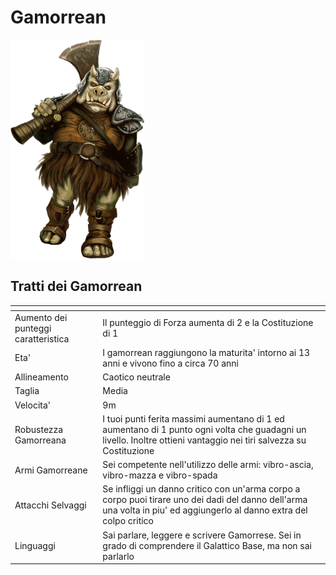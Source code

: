 # Gamorrean

![gamorrean](species_gamorrean.png)

## Tratti dei Gamorrean

|<!-- -->|<!-- -->
|---|---
|Aumento dei punteggi caratteristica|Il punteggio di Forza aumenta di 2 e la Costituzione di 1
|Eta'|I gamorrean raggiungono la maturita' intorno ai 13 anni e vivono fino a circa 70 anni
|Allineamento|Caotico neutrale
|Taglia|Media
|Velocita'|9m
|Robustezza Gamorreana|I tuoi punti ferita massimi aumentano di 1 ed aumentano di 1 punto ogni volta che guadagni un livello. Inoltre ottieni vantaggio nei tiri salvezza su Costituzione
|Armi Gamorreane|Sei competente nell'utilizzo delle armi: vibro-ascia, vibro-mazza e vibro-spada
|Attacchi Selvaggi|Se infliggi un danno critico con un'arma corpo a corpo puoi tirare uno dei dadi del danno dell'arma una volta in piu' ed aggiungerlo al danno extra del colpo critico
|Linguaggi|Sai parlare, leggere e scrivere Gamorrese. Sei in grado di comprendere il Galattico Base, ma non sai parlarlo
